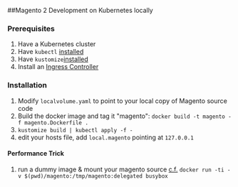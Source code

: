 ##Magento 2 Development on Kubernetes locally

### Prerequisites
1. Have a Kubernetes cluster
1. Have `kubectl` [installed](https://kubernetes.io/docs/tasks/tools/install-kubectl/)
1. Have `kustomize`[installed](https://github.com/kubernetes-sigs/kustomize/blob/master/docs/INSTALL.md)
1. Install an [Ingress Controller](https://kubernetes.github.io/ingress-nginx/deploy/#docker-for-mac)

### Installation
1. Modify `localvolume.yaml` to point to your local copy of Magento source code
1. Build the docker image and tag it "magento": `docker build -t magento -f magento.Dockerfile .`
1. `kustomize build | kubectl apply -f -`
1. edit your hosts file, add `local.magento` pointing at `127.0.0.1`


#### Performance Trick
1. run a dummy image & mount your magento source [c.f.](https://github.com/docker/for-mac/issues/2549#issuecomment-442265169) `docker run -ti -v $(pwd)/magento:/tmp/magento:delegated busybox`